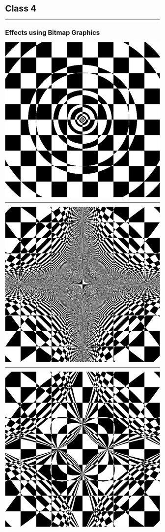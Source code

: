 # Class 4

---

## Effects using Bitmap Graphics

![circles](code/img/circles_effect.bmp)

---

![star](code/img/ellipses_effect_200_200_700_0.8_0.8.bmp)

---

![tree](code/img/ellipses_effect_8_200_700_0.8_0.8.bmp)
